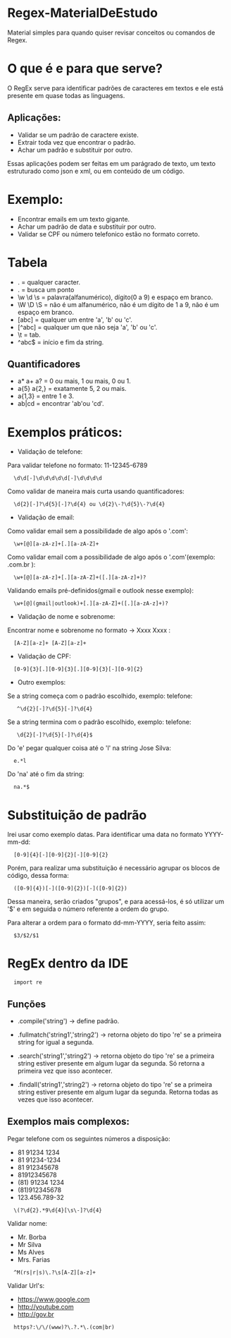 # Regex-MaterialDeEstudo
Material simples para quando quiser revisar conceitos ou comandos de Regex. 


# O que é e para que serve?

O RegEx serve para identificar padrões de caracteres em textos e ele está presente em quase todas as linguagens.


## Aplicações:
* Validar se um padrão de caractere existe.
* Extrair toda vez que encontrar o padrão.
* Achar um padrão e substituir por outro.

Essas aplicações podem ser feitas em um parágrado de texto, um texto estruturado como json e xml, ou em conteúdo de um código.


# Exemplo:
* Encontrar emails em um texto gigante.
* Achar um padrão de data e substituir por outro.
* Validar se CPF ou número telefonico estão no formato correto.


# Tabela

* . = qualquer caracter.
*  \. = busca um ponto
* \w \d \s = palavra(alfanumérico), dígito(0 a 9) e espaço em branco.
* \W \D \S = não é um alfanumérico, não é um dígito de 1 a 9, não é um espaço em branco.
* [abc] = qualquer um entre 'a', 'b' ou 'c'.
* [^abc] = qualquer um que não seja 'a', 'b' ou 'c'.
* \t = tab.
* ^abc$ = início e fim da string.


## Quantificadores
* a* a+ a? = 0 ou mais, 1 ou mais, 0 ou 1.
* a{5} a{2,} = exatamente 5, 2 ou mais.
* a{1,3} = entre 1 e 3.
* ab|cd = encontrar 'ab'ou 'cd'.


# Exemplos práticos:

* Validação de telefone:
  
Para validar telefone no formato: 11-12345-6789
```
  \d\d[-]\d\d\d\d\d[-]\d\d\d\d
```

Como validar de maneira mais curta usando quantificadores:
```
  \d{2}[-]?\d{5}[-]?\d{4} ou \d{2}\-?\d{5}\-?\d{4}
```


* Validação de email:

Como validar email sem a possibilidade de algo após o '.com':
```
  \w+[@][a-zA-z]+[.][a-zA-Z]+
```

Como validar email com a possibilidade de algo após o '.com'(exemplo: .com.br ):
```
  \w+[@][a-zA-z]+[.][a-zA-Z]+([.][a-zA-z]+)?
```

Validando emails pré-definidos(gmail e outlook nesse exemplo):
```
  \w+[@](gmail|outlook)+[.][a-zA-Z]+([.][a-zA-z]+)?
```

* Validação de nome e sobrenome:

Encontrar nome e sobrenome no formato -> Xxxx Xxxx : 
```
  [A-Z][a-z]+ [A-Z][a-z]+
```

* Validação de CPF:

```
  [0-9]{3}[.][0-9]{3}[.][0-9]{3}[-][0-9]{2}
```

* Outro exemplos:

Se a string começa com o padrão escolhido, exemplo: telefone:
```
   ^\d{2}[-]?\d{5}[-]?\d{4} 
```

Se a string termina com o padrão escolhido, exemplo: telefone:
```
   \d{2}[-]?\d{5}[-]?\d{4}$ 
```

Do 'e' pegar qualquer coisa até o 'l' na string Jose Silva:
```
  e.*l
```

Do 'na' até o fim da string:
```
  na.*$
```


# Substituição de padrão

Irei usar como exemplo datas.
Para identificar uma data no formato YYYY-mm-dd:
```
  [0-9]{4}[-][0-9]{2}[-][0-9]{2}
```

Porém, para realizar uma substituição é necessário agrupar os blocos de código, dessa forma:
```
  ([0-9]{4})[-]([0-9]{2})[-]([0-9]{2})
```

Dessa maneira, serão criados "grupos", e para acessá-los, é só utilizar um '$' e em seguida o número referente a ordem do grupo.

Para alterar a ordem para o formato dd-mm-YYYY, seria feito assim:
```
  $3/$2/$1
```


# RegEx dentro da IDE

```
  import re
```

## Funções

* .compile('string')  -> define padrão.
  
* .fullmatch('string1','string2')  -> retorna objeto do tipo 're' se a primeira string for igual a segunda.
  
* .search('string1','string2')  -> retorna objeto do tipo 're' se a primeira string estiver presente em algum lugar da segunda. Só retorna a primeira vez que isso acontecer.

*  .findall('string1','string2')  -> retorna objeto do tipo 're' se a primeira string estiver presente em algum lugar da segunda. Retorna todas as vezes que isso acontecer.

  
## Exemplos mais complexos:

Pegar telefone com os seguintes números a disposição:

  * 81 91234 1234
  * 81 91234-1234
  * 81 912345678
  * 81912345678
  * (81) 91234 1234
  * (81)912345678
  * 123.456.789-32

```
  \(?\d{2}.*9\d{4}[\s\-]?\d{4}
```

Validar nome:

  * Mr. Borba
  * Mr Silva
  * Ms Alves
  * Mrs. Farias

```
  ^M(rs|r|s)\.?\s[A-Z][a-z]+
```

Validar Url's:

* https://www.google.com
* http://youtube.com
* http://gov.br

```
  https?:\/\/(www)?\.?.*\.(com|br)
```

